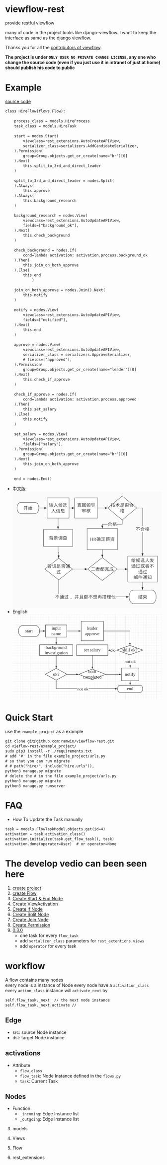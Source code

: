 # viewflow-rest


provide restful viewflow 

many of code in the project looks like django-viewflow. I want to keep the interface as same as the [django viewflow](https://github.com/viewflow/viewflow).

Thanks you for all the [contributors of viewflow](https://github.com/viewflow/viewflow/graphs/contributors).

**The project is under `ONLY USER NO PRIVATE CHANGE LICENSE`, any one who change the source code (even if you just use it in intranet of just at home) should publish his code to public**

# Example
[source code](./example_project/hire/flow.py)

```
class HireFlow(flows.Flow):

    process_class = models.HireProcess
    task_class = models.HireTask

    start = nodes.Start(
        viewclass=rest_extensions.AutoCreateAPIView,
        serializer_class=serializers.AddCandidateSerializer,
    ).Permission(
        group=Group.objects.get_or_create(name="hr")[0]
    ).Next(
        this.split_to_3rd_and_direct_leader
    )

    split_to_3rd_and_direct_leader = nodes.Split(
    ).Always(
        this.approve
    ).Always(
        this.background_research
    )

    background_research = nodes.View(
        viewclass=rest_extensions.AutoUpdateAPIView,
        fields=["background_ok"],
    ).Next(
        this.check_background
    )

    check_background = nodes.If(
        cond=lambda activation: activation.process.background_ok
    ).Then(
        this.join_on_both_approve
    ).Else(
        this.end
            )

    join_on_both_approve = nodes.Join().Next(
        this.notify
    )

    notify = nodes.View(
        viewclass=rest_extensions.AutoUpdateAPIView,
        fields=["notified"],
    ).Next(
        this.end
    )

    approve = nodes.View(
        viewclass=rest_extensions.AutoUpdateAPIView,
        serializer_class = serializers.ApproveSerializer,
        # fields=["approved"],
    ).Permission(
        group=Group.objects.get_or_create(name="leader")[0]
    ).Next(
        this.check_if_approve
    )

    check_if_approve = nodes.If(
        cond=lambda activation: activation.process.approved
    ).Then(
        this.set_salary
    ).Else(
        this.notify
    )

    set_salary = nodes.View(
        viewclass=rest_extensions.AutoUpdateAPIView,
        fields=["salary"],
    ).Permission(
        group=Group.objects.get_or_create(name="hr")[0]
    ).Next(
        this.join_on_both_approve
    )

    end = nodes.End()
```

* 中文版  
![](./example_project/招聘流程.jpg)
* English  
![](./example_project/flow.jpg)

# Quick Start
use the `example_project` as a example


```
git clone git@github.com:ramwin/viewflow-rest.git
cd vieflow-rest/example_project/
sudo pip3 install -r ./requirements.txt
# add '#' in the file example_project/urls.py
# so that you can run migrate
# # path("hire/", include("hire.urls")),
python3 manage.py migrate
# delete the # in the file example_project/urls.py
python3 manage.py migrate
python3 manage.py runserver
```


# FAQ
* How To Update the Task manually
```
task = models.FlowTaskModel.objects.get(id=4)
activation = task.activation_class()
activation.initialize(task.get_flow_task(), task)
activation.done(operator=User)  # or operator=None
```


# The develop vedio can been seen here
1. [create project](https://www.bilibili.com/video/BV1Zi4y157k4)
2. [create Flow](https://www.bilibili.com/video/BV1Uy4y1B7pR)
3. [Create Start & End Node](https://www.bilibili.com/video/BV1cv411r7Pe/)
4. [Create ViewActivation](https://www.bilibili.com/video/BV185411L7CZ/)
5. [Create If Node](https://www.bilibili.com/video/BV1sp4y1678D/)
6. [Create Split Node](https://www.bilibili.com/video/BV1sp4y1678D/)
7. [Create Join Node](https://www.bilibili.com/video/BV15i4y1L7ao/)
8. [Create Permission](https://www.bilibili.com/video/BV1vD4y197Dr/)
9. [0.3.0](https://www.bilibili.com/video/BV1Av411r73n/)
    * one task for every `flow_task`
    * add `serializer_class` parameters for `rest_extentions.views`
    * add `operator` for every task


# workflow
A flow contains many nodes  
every node is a instance of Node
every node have a `activation_class`  
every `action_class` instance will `activate_next` by
```
self.flow_task._next  // the next node instance
self.flow_task._next.activate // 
```

## Edge
* src: source Node instance
* dst: target Node instance

## activations
* Attribute
    * `flow_class`
    * `flow_task`: Node Instance defined in the `flows.py`
    * `task`: Current Task

## Nodes
* Function
    * `_incoming`: Edge Instance list
    * `_outgoing`: Edge Instance list

3. models

4. Views

6. Flow


9. rest_extensions

